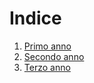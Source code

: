 # Indice
   1. [Primo anno](/PrimoAnno/index.md)
   2. [Secondo anno](/SecondoAnno/index.md)
   3. [Terzo anno](/TerzoAnno/index.md)